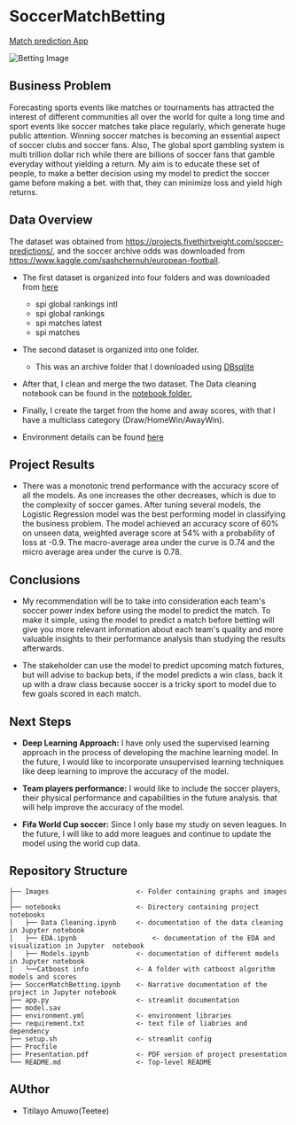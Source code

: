 # SoccerMatchBetting

[Match prediction App](https://soccer-match-predictor-app.herokuapp.com/)

![Betting Image](https://news.wagertalk.com/wp-content/uploads/2018/07/soccer_money.jpg)

## Business Problem
Forecasting sports events like matches or tournaments has attracted the interest of different communities all over the world for quite a long time and sport events like soccer matches take place regularly, which generate huge public attention. Winning soccer matches is becoming an essential aspect of soccer clubs and soccer fans. Also, The global sport gambling system is multi trillion dollar rich while there are billions of soccer fans that gamble everyday without yielding a return. My aim is to educate these set of people, to make a better decision using my model to predict the soccer game before making a bet.  with that, they can minimize loss and yield high returns.

## Data Overview
The dataset was obtained  from https://projects.fivethirtyeight.com/soccer-predictions/, and the soccer archive odds was downloaded from  https://www.kaggle.com/sashchernuh/european-football. 

- The first dataset is organized into four folders and was downloaded from [here](https://projects.fivethirtyeight.com/soccer-predictions/)
  - spi global rankings intl
  - spi global rankings
  - spi matches latest
  - spi matches
- The second dataset is organized into one folder.
  - This was an archive folder that I downloaded using [DBsqlite](https://sqlitebrowser.org/)
  
- After that, I clean and merge the two dataset. The Data cleaning notebook can be found in the [notebook folder.](https://github.com/Teetee-lab/SoccerMatchBetting/blob/main/Notebooks/DataCleaning.ipynb)         
- Finally, I create the target from the home and away scores, with that I have a multiclass category (Draw/HomeWin/AwayWin).

- Environment details can be found [here](https://github.com/Teetee-lab/SoccerMatchBetting/blob/main/environment.yml)

## Project Results
- There was a monotonic trend performance with the accuracy score of all the models. As one increases the other decreases, which is due to the complexity of soccer games. After tuning several models, the Logistic Regression model was the best performing model in classifying the business problem. The model achieved an accuracy score of 60% on unseen data, weighted average score at 54% with a probability of loss at -0.9. The macro-average area under the curve is 0.74 and the micro average area under the curve is 0.78.

## Conclusions
- My recommendation will be to take into consideration each team's soccer power index before using the model to predict the match. To make it simple, using the model to predict a match before betting will give you more relevant information about each team's quality and more valuable insights to their performance analysis than studying the results afterwards.

- The stakeholder can use the model to predict upcoming match fixtures, but will advise to backup bets, if the model predicts a win class, back it up with a draw class because soccer is a tricky sport to model due to few goals scored in each match.


## Next Steps
- **Deep Learning Approach:** I have only used the supervised learning approach in the process of developing the machine learning model. In the future, I would like to incorporate unsupervised learning techniques like deep learning to improve the accuracy of the model. 

- **Team players performance:** I would like to include the soccer players, their physical performance and capabilities in the future analysis. that will help improve the accuracy of the model.

- **Fifa World Cup soccer:** Since I only base my study on seven leagues. In the future, I will like to add more leagues and continue to update the model using the world cup data.


## Repository Structure

```
├── Images                      <- Folder containing graphs and images
│   
├── notebooks                   <- Directory containing project  notebooks
│   ├── Data Cleaning.ipynb     <- documentation of the data cleaning in Jupyter notebook            
│   ├── EDA.ipynb        		    <- documentation of the EDA and visualization in Jupyter  notebook         
│   ├── Models.ipynb            <- documentation of different models in Jupyter notebook
│   └──Catboost info            <- A folder with catboost algorithm models and scores
├── SoccerMatchBetting.ipynb    <- Narrative documentation of the project in Jupyter notebook
├── app.py                      <- streamlit documentation
├── model.sav
├── environment.yml             <- environment libraries 
├── requirement.txt             <- text file of liabries and dependency
├── setup.sh                    <- streamlit config
├── Procfile
├── Presentation.pdf            <- PDF version of project presentation
└── README.md                   <- Top-level README
``` 


## AUthor
- Titilayo Amuwo(Teetee)

